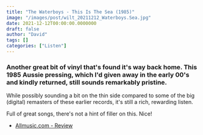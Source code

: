 ```yaml
---
title: "The Waterboys - This Is The Sea (1985)"
image: "/images/post/wilt_20211212_Waterboys.Sea.jpg"
date: 2021-12-12T00:00:00.0000000
draft: false
author: "David"
tags: []
categories: ["Listen"]
---
```

### Another great bit of vinyl that's found it's way back home. This 1985 Aussie pressing, which I'd given away in the early 00's and kindly returned, still sounds remarkably pristine.

 While possibly sounding a bit on the thin side compared to some of the big (digital) remasters of these earlier records, it's still a rich, rewarding listen. 

 Full of great songs, there's not a hint of filler on this. Nice!

-  [Allmusic.com - Review](https://www.allmusic.com/album/this-is-the-sea-mw0000650955)